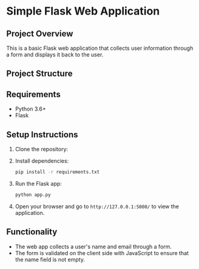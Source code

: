 # Simple Flask Web Application

## Project Overview
This is a basic Flask web application that collects user information through a form and displays it back to the user.

## Project Structure


## Requirements
- Python 3.6+
- Flask

## Setup Instructions
1. Clone the repository:


2. Install dependencies:
    ```bash
    pip install -r requirements.txt
    ```

3. Run the Flask app:
    ```bash
    python app.py
    ```

4. Open your browser and go to `http://127.0.0.1:5000/` to view the application.

## Functionality
- The web app collects a user's name and email through a form.
- The form is validated on the client side with JavaScript to ensure that the name field is not empty.

